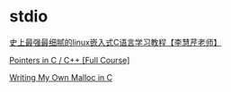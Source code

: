# stdio

[史上最强最细腻的linux嵌入式C语言学习教程【李慧芹老师】](https://www.bilibili.com/video/BV18p4y167Md/?spm_id_from=333.337.search-card.all.click&vd_source=aa39d712b64b9b005116d99dc3ffe682)

[Pointers in C / C++ [Full Course]](https://www.youtube.com/watch?v=zuegQmMdy8M)

[Writing My Own Malloc in C](https://www.youtube.com/watch?v=sZ8GJ1TiMdk)

